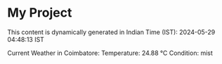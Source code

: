 # My Project

This content is dynamically generated in Indian Time (IST): 2024-05-29 04:48:13 IST


Current Weather in Coimbatore:
Temperature: 24.88 °C
Condition: mist
